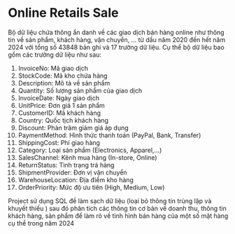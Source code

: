 # Online Retails Sale
Bộ dữ liệu chứa thông ẩn danh về các giao dịch bán hàng online như thông tin về sản phẩm, khách hàng, vận chuyển, ... từ dầu năm 2020 đến hết năm 2024 với tổng số 43848 bản ghi và 17 trường dữ liệu. Cụ thể bộ dữ liệu bao gồm các trường dữ liệu như sau: 
1. InvoiceNo: Mã giao dịch
2. StockCode: Mã kho chứa hàng 
3. Description: Mô  tả về sản phẩm
4. Quantity: Số lượng sản phẩm của giao dịch
5. InvoiceDate: Ngày giao dịch
6. UnitPrice: Đơn giá 1 sản phẩm
7. CustomerID: Mã khách hàng
8. Country: Quốc tịch khách hàng
9. Discount: Phàn trăm giảm giá áp dụng
10. PaymentMethod: Hình thức thanh toán (PayPal, Bank, Transfer) 
11. ShippingCost: Phí giao hàng
12. Category: Loại sản phẩm (Electronics, Apparel,...)
13. SalesChannel: Kênh mua hàng (In-store, Online) 
14. ReturnStatus: Tình trạng trả hàng
15. ShipmentProvider: Đơn vị vận chuyển
16. WarehouseLocation: Địa điểm kho hàng
17. OrderPriority: Mức độ ưu tiên (High, Medium, Low) 

Project sử dụng SQL đề làm sạch dữ liệu (loại bỏ thông tin trùng lặp và khuyết thiếu ) sau đó phân tích các thông tin cơ bản về doanh thu, thông tin khách hàng, sản phẩm để làm rõ về tình hình bán hàng của một số mặt hàng cụ thể trong năm 2024
